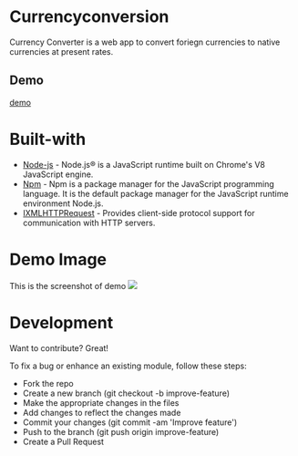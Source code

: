 # Currencyconversion
Currency Converter is a web app to convert foriegn currencies to native currencies at present rates.

## Demo

[demo](http://currencyconversion20.herokuapp.com)


# Built-with
* [Node-js](https://nodejs.org/en/docs/)  - Node.js® is a JavaScript runtime built on Chrome's V8 JavaScript engine.
* [Npm](https://docs.npmjs.com/)  -   Npm is a package manager for the JavaScript programming language. It is the default package manager for the JavaScript runtime environment Node.js.
* [IXMLHTTPRequest](https://docs.microsoft.com/en-us/previous-versions/windows/desktop/ms759148(v%3Dvs.85)) - Provides client-side protocol support for communication with HTTP servers. 

# Demo Image
This is the screenshot of demo
![](https://github.com/SufiaAshraf/currencyconversion20/blob/master/Screenshot_20200426-025507.png)


# Development
Want to contribute? Great!

To fix a bug or enhance an existing module, follow these steps:
* Fork the repo
* Create a new branch (git checkout -b improve-feature)
* Make the appropriate changes in the files
* Add changes to reflect the changes made
* Commit your changes (git commit -am 'Improve feature')
* Push to the branch (git push origin improve-feature)
* Create a Pull Request
